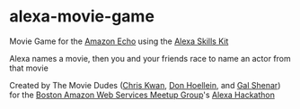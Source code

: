 # alexa-movie-game
Movie Game for the [Amazon Echo](www.amazon.com/echo) using the [Alexa Skills Kit](https://developer.amazon.com/public/solutions/alexa/alexa-skills-kit)

Alexa names a movie, then you and your friends race to name an actor from that movie

Created by The Movie Dudes ([Chris Kwan](https://github.com/chriskwan), [Don Hoellein](https://github.com/hoellein), and [Gal Shenar](https://github.com/gshenar)) for the [Boston Amazon Web Services Meetup Group](http://www.meetup.com/The-Boston-Amazon-Web-Services-Meetup-Group/)'s [Alexa Hackathon](http://www.meetup.com/The-Boston-Amazon-Web-Services-Meetup-Group/events/229776375/)
